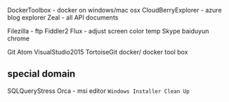 DockerToolbox - docker on windows/mac osx
CloudBerryExplorer - azure blog explorer
Zeal - all API documents

Filezilla - ftp
Fiddler2
Flux - adjust screen color temp
Skype
baiduyun
chrome

Git
Atom
VisualStudio2015
TortoiseGit
docker/ docker tool box


## special domain
SQLQueryStress
Orca - msi editor
`Windows Installer Clean Up`

